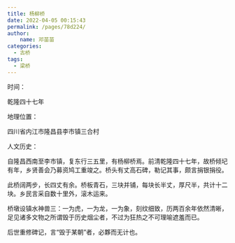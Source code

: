 ```yaml
---
title: 杨柳桥
date: 2022-04-05 00:15:43
permalink: /pages/78d224/
author:
    name: 邓苗苗
categories:
  - 古桥
tags:
  - 梁桥 
---
```

时间：

乾隆四十七年

地理位置：

四川省内江市隆昌县李市镇三合村

人文历史：

自隆昌西南至李市镇，复东行三五里，有杨柳桥焉。前清乾隆四十七年，故桥倾圮有年，乡贤善会乃募资鸠工重竣之。桥头有丈高石碑，勒记其事，颇言捐银捐役。

此桥阔两步，长四丈有余。桥板青石，三块并铺，每块长半丈，厚尺半，共计十二块。乡民言采自数十里外，滚木运来。

桥墩设镇水神兽三：一为虎，一为龙，一为象，刻纹细致，历两百余年依然清晰，足见诸多文物之所谓毁于历史烟尘者，不过为狂热之不可理喻遮羞而已。

后世重修碑记，言“毁于某朝”者，必夥而无计也。
